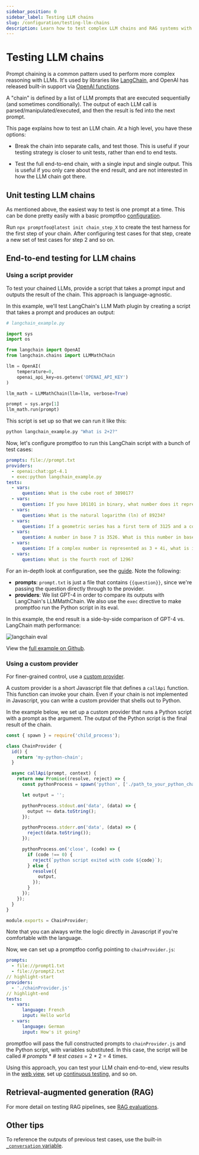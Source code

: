 ```yaml
---
sidebar_position: 0
sidebar_label: Testing LLM chains
slug: /configuration/testing-llm-chains
description: Learn how to test complex LLM chains and RAG systems with unit tests and end-to-end validation to ensure reliable outputs and catch failures across multi-step prompts
---
```


# Testing LLM chains

Prompt chaining is a common pattern used to perform more complex reasoning with LLMs. It's used by libraries like [LangChain](https://langchain.readthedocs.io/), and OpenAI has released built-in support via [OpenAI functions](https://openai.com/blog/function-calling-and-other-api-updates).

A "chain" is defined by a list of LLM prompts that are executed sequentially (and sometimes conditionally). The output of each LLM call is parsed/manipulated/executed, and then the result is fed into the next prompt.

This page explains how to test an LLM chain. At a high level, you have these options:

- Break the chain into separate calls, and test those. This is useful if your testing strategy is closer to unit tests, rather than end to end tests.

- Test the full end-to-end chain, with a single input and single output. This is useful if you only care about the end result, and are not interested in how the LLM chain got there.

## Unit testing LLM chains

As mentioned above, the easiest way to test is one prompt at a time. This can be done pretty easily with a basic promptfoo [configuration](/docs/configuration/guide).

Run `npx promptfoo@latest init chain_step_X` to create the test harness for the first step of your chain. After configuring test cases for that step, create a new set of test cases for step 2 and so on.

## End-to-end testing for LLM chains

### Using a script provider

To test your chained LLMs, provide a script that takes a prompt input and outputs the result of the chain. This approach is language-agnostic.

In this example, we'll test LangChain's LLM Math plugin by creating a script that takes a prompt and produces an output:

```python
# langchain_example.py

import sys
import os

from langchain import OpenAI
from langchain.chains import LLMMathChain

llm = OpenAI(
    temperature=0,
    openai_api_key=os.getenv('OPENAI_API_KEY')
)

llm_math = LLMMathChain(llm=llm, verbose=True)

prompt = sys.argv[1]
llm_math.run(prompt)
```

This script is set up so that we can run it like this:

```sh
python langchain_example.py "What is 2+2?"
```

Now, let's configure promptfoo to run this LangChain script with a bunch of test cases:

```yaml
prompts: file://prompt.txt
providers:
  - openai:chat:gpt-4.1
  - exec:python langchain_example.py
tests:
  - vars:
      question: What is the cube root of 389017?
  - vars:
      question: If you have 101101 in binary, what number does it represent in base 10?
  - vars:
      question: What is the natural logarithm (ln) of 89234?
  - vars:
      question: If a geometric series has a first term of 3125 and a common ratio of 0.008, what is the sum of the first 20 terms?
  - vars:
      question: A number in base 7 is 3526. What is this number in base 10?
  - vars:
      question: If a complex number is represented as 3 + 4i, what is its magnitude?
  - vars:
      question: What is the fourth root of 1296?
```

For an in-depth look at configuration, see the [guide](/docs/configuration/guide). Note the following:

- **prompts**: `prompt.txt` is just a file that contains `{{question}}`, since we're passing the question directly through to the provider.
- **providers**: We list GPT-4 in order to compare its outputs with LangChain's LLMMathChain. We also use the `exec` directive to make promptfoo run the Python script in its eval.

In this example, the end result is a side-by-side comparison of GPT-4 vs. LangChain math performance:

![langchain eval](/img/docs/langchain-eval.png)

View the [full example on Github](https://github.com/promptfoo/promptfoo/tree/main/examples/langchain-python).

### Using a custom provider

For finer-grained control, use a [custom provider](/docs/providers/custom-api).

A custom provider is a short Javascript file that defines a `callApi` function. This function can invoke your chain. Even if your chain is not implemented in Javascript, you can write a custom provider that shells out to Python.

In the example below, we set up a custom provider that runs a Python script with a prompt as the argument. The output of the Python script is the final result of the chain.

```js title="chainProvider.js"
const { spawn } = require('child_process');

class ChainProvider {
  id() {
    return 'my-python-chain';
  }

  async callApi(prompt, context) {
    return new Promise((resolve, reject) => {
      const pythonProcess = spawn('python', ['./path_to_your_python_chain.py', prompt]);

      let output = '';

      pythonProcess.stdout.on('data', (data) => {
        output += data.toString();
      });

      pythonProcess.stderr.on('data', (data) => {
        reject(data.toString());
      });

      pythonProcess.on('close', (code) => {
        if (code !== 0) {
          reject(`python script exited with code ${code}`);
        } else {
          resolve({
            output,
          });
        }
      });
    });
  }
}

module.exports = ChainProvider;
```

Note that you can always write the logic directly in Javascript if you're comfortable with the language.

Now, we can set up a promptfoo config pointing to `chainProvider.js`:

```yaml
prompts:
  - file://prompt1.txt
  - file://prompt2.txt
// highlight-start
providers:
  - './chainProvider.js'
// highlight-end
tests:
  - vars:
      language: French
      input: Hello world
  - vars:
      language: German
      input: How's it going?
```

promptfoo will pass the full constructed prompts to `chainProvider.js` and the Python script, with variables substituted. In this case, the script will be called _# prompts_ \* _# test cases_ = 2 \* 2 = 4 times.

Using this approach, you can test your LLM chain end-to-end, view results in the [web view](/docs/usage/web-ui), set up [continuous testing](/docs/integrations/github-action), and so on.

## Retrieval-augmented generation (RAG)

For more detail on testing RAG pipelines, see [RAG evaluations](/docs/guides/evaluate-rag).

## Other tips

To reference the outputs of previous test cases, use the built-in [`_conversation` variable](/docs/configuration/chat#using-the-conversation-variable).
